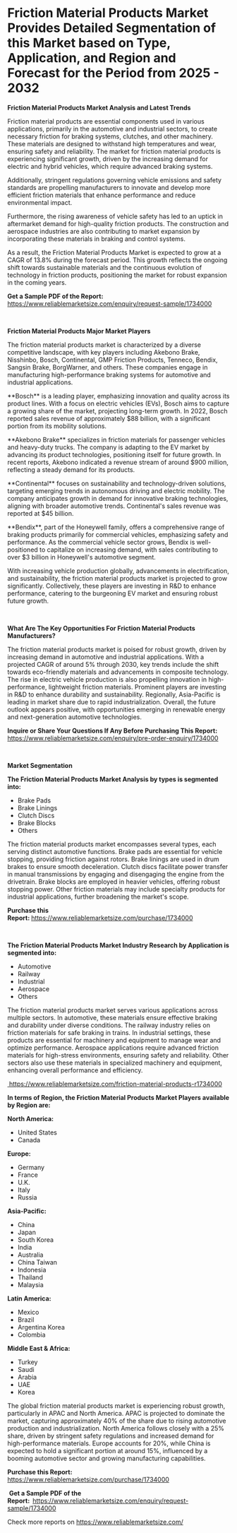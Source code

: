 <p><h1>Friction Material Products Market Provides Detailed Segmentation of this Market based on Type, Application, and Region and Forecast for the Period from 2025 - 2032</h1></p><p><strong>Friction Material Products Market Analysis and Latest Trends</strong></p>
<p><p>Friction material products are essential components used in various applications, primarily in the automotive and industrial sectors, to create necessary friction for braking systems, clutches, and other machinery. These materials are designed to withstand high temperatures and wear, ensuring safety and reliability. The market for friction material products is experiencing significant growth, driven by the increasing demand for electric and hybrid vehicles, which require advanced braking systems. </p><p>Additionally, stringent regulations governing vehicle emissions and safety standards are propelling manufacturers to innovate and develop more efficient friction materials that enhance performance and reduce environmental impact. </p><p>Furthermore, the rising awareness of vehicle safety has led to an uptick in aftermarket demand for high-quality friction products. The construction and aerospace industries are also contributing to market expansion by incorporating these materials in braking and control systems. </p><p>As a result, the Friction Material Products Market is expected to grow at a CAGR of 13.8% during the forecast period. This growth reflects the ongoing shift towards sustainable materials and the continuous evolution of technology in friction products, positioning the market for robust expansion in the coming years.</p></p>
<p><strong>Get a Sample PDF of the Report:&nbsp;</strong> <a href="https://www.reliablemarketsize.com/enquiry/request-sample/1734000?utm_campaign=3365&utm_medium=2&utm_source=Github&utm_content=ia&utm_term=09042025&utm_id=friction-material-products">https://www.reliablemarketsize.com/enquiry/request-sample/1734000</a></p>
<p>&nbsp;</p>
<p><strong>Friction Material Products Major Market Players</strong></p>
<p><p>The friction material products market is characterized by a diverse competitive landscape, with key players including Akebono Brake, Nisshinbo, Bosch, Continental, GMP Friction Products, Tenneco, Bendix, Sangsin Brake, BorgWarner, and others. These companies engage in manufacturing high-performance braking systems for automotive and industrial applications.</p><p>**Bosch** is a leading player, emphasizing innovation and quality across its product lines. With a focus on electric vehicles (EVs), Bosch aims to capture a growing share of the market, projecting long-term growth. In 2022, Bosch reported sales revenue of approximately $88 billion, with a significant portion from its mobility solutions.</p><p>**Akebono Brake** specializes in friction materials for passenger vehicles and heavy-duty trucks. The company is adapting to the EV market by advancing its product technologies, positioning itself for future growth. In recent reports, Akebono indicated a revenue stream of around $900 million, reflecting a steady demand for its products.</p><p>**Continental** focuses on sustainability and technology-driven solutions, targeting emerging trends in autonomous driving and electric mobility. The company anticipates growth in demand for innovative braking technologies, aligning with broader automotive trends. Continental's sales revenue was reported at $45 billion.</p><p>**Bendix**, part of the Honeywell family, offers a comprehensive range of braking products primarily for commercial vehicles, emphasizing safety and performance. As the commercial vehicle sector grows, Bendix is well-positioned to capitalize on increasing demand, with sales contributing to over $3 billion in Honeywell's automotive segment.</p><p>With increasing vehicle production globally, advancements in electrification, and sustainability, the friction material products market is projected to grow significantly. Collectively, these players are investing in R&D to enhance performance, catering to the burgeoning EV market and ensuring robust future growth.</p></p>
<p>&nbsp;</p>
<p><strong>What Are The Key Opportunities For Friction Material Products Manufacturers?</strong></p>
<p><p>The friction material products market is poised for robust growth, driven by increasing demand in automotive and industrial applications. With a projected CAGR of around 5% through 2030, key trends include the shift towards eco-friendly materials and advancements in composite technology. The rise in electric vehicle production is also propelling innovation in high-performance, lightweight friction materials. Prominent players are investing in R&D to enhance durability and sustainability. Regionally, Asia-Pacific is leading in market share due to rapid industrialization. Overall, the future outlook appears positive, with opportunities emerging in renewable energy and next-generation automotive technologies.</p></p>
<p><strong>Inquire or Share Your Questions If Any Before Purchasing This Report:</strong> <a href="https://www.reliablemarketsize.com/enquiry/pre-order-enquiry/1734000?utm_campaign=3365&utm_medium=2&utm_source=Github&utm_content=ia&utm_term=09042025&utm_id=friction-material-products">https://www.reliablemarketsize.com/enquiry/pre-order-enquiry/1734000</a></p>
<p>&nbsp;</p>
<p><strong>Market Segmentation</strong></p>
<p><strong>The Friction Material Products Market Analysis by types is segmented into:</strong></p>
<p><ul><li>Brake Pads</li><li>Brake Linings</li><li>Clutch Discs</li><li>Brake Blocks</li><li>Others</li></ul></p>
<p><p>The friction material products market encompasses several types, each serving distinct automotive functions. Brake pads are essential for vehicle stopping, providing friction against rotors. Brake linings are used in drum brakes to ensure smooth deceleration. Clutch discs facilitate power transfer in manual transmissions by engaging and disengaging the engine from the drivetrain. Brake blocks are employed in heavier vehicles, offering robust stopping power. Other friction materials may include specialty products for industrial applications, further broadening the market's scope.</p></p>
<p><strong>Purchase this Report:&nbsp;</strong><a href="https://www.reliablemarketsize.com/purchase/1734000?utm_campaign=3365&utm_medium=2&utm_source=Github&utm_content=ia&utm_term=09042025&utm_id=friction-material-products">https://www.reliablemarketsize.com/purchase/1734000</a></p>
<p>&nbsp;</p>
<p><strong>The Friction Material Products Market Industry Research by Application is segmented into:</strong></p>
<p><ul><li>Automotive</li><li>Railway</li><li>Industrial</li><li>Aerospace</li><li>Others</li></ul></p>
<p><p>The friction material products market serves various applications across multiple sectors. In automotive, these materials ensure effective braking and durability under diverse conditions. The railway industry relies on friction materials for safe braking in trains. In industrial settings, these products are essential for machinery and equipment to manage wear and optimize performance. Aerospace applications require advanced friction materials for high-stress environments, ensuring safety and reliability. Other sectors also use these materials in specialized machinery and equipment, enhancing overall performance and efficiency.</p></p>
<p><a href="https://www.reliablemarketsize.com/friction-material-products-r1734000?utm_campaign=3365&utm_medium=2&utm_source=Github&utm_content=ia&utm_term=09042025&utm_id=friction-material-products">&nbsp;https://www.reliablemarketsize.com/friction-material-products-r1734000</a></p>
<p><strong>In terms of Region, the Friction Material Products Market Players available by Region are:</strong></p>
<p>
    <p> <strong> North America: </strong>
        <ul>
            <li>United States</li>
            <li>Canada</li>
        </ul>
        </p> 
    <p> <strong> Europe: </strong>
        <ul>
            <li>Germany</li>
            <li>France</li>
            <li>U.K.</li>
            <li>Italy</li>
            <li>Russia</li>
        </ul>
        </p> 
    <p> <strong> Asia-Pacific: </strong>
        <ul>
            <li>China</li>
            <li>Japan</li>
            <li>South Korea</li>
            <li>India</li>
            <li>Australia</li>
            <li>China Taiwan</li>
            <li>Indonesia</li>
            <li>Thailand</li>
            <li>Malaysia</li>
        </ul>
        </p> 
    <p> <strong> Latin America: </strong>
        <ul>
            <li>Mexico</li>
            <li>Brazil</li>
            <li>Argentina Korea</li>
            <li>Colombia</li>
        </ul>
        </p> 
    <p> <strong> Middle East & Africa: </strong>
        <ul>
            <li>Turkey</li>
            <li>Saudi</li>
            <li>Arabia</li>
            <li>UAE</li>
            <li>Korea</li>
        </ul>
    </p>
    </p>
<p><p>The global friction material products market is experiencing robust growth, particularly in APAC and North America. APAC is projected to dominate the market, capturing approximately 40% of the share due to rising automotive production and industrialization. North America follows closely with a 25% share, driven by stringent safety regulations and increased demand for high-performance materials. Europe accounts for 20%, while China is expected to hold a significant portion at around 15%, influenced by a booming automotive sector and growing manufacturing capabilities.</p></p>
<p><strong>Purchase this Report: </strong><a href="https://www.reliablemarketsize.com/purchase/1734000?utm_campaign=3365&utm_medium=2&utm_source=Github&utm_content=ia&utm_term=09042025&utm_id=friction-material-products">https://www.reliablemarketsize.com/purchase/1734000</a></p>
<p>&nbsp;<strong>Get a Sample PDF of the Report:&nbsp;&nbsp;</strong><a href="https://www.reliablemarketsize.com/enquiry/request-sample/1734000?utm_campaign=3365&utm_medium=2&utm_source=Github&utm_content=ia&utm_term=09042025&utm_id=friction-material-products">https://www.reliablemarketsize.com/enquiry/request-sample/1734000</a></p>
<p><strong></strong></p>
<p>Check more reports on <a href="https://www.reliablemarketsize.com/?utm_campaign=3365&utm_medium=2&utm_source=Github&utm_content=ia&utm_term=09042025&utm_id=friction-material-products">https://www.reliablemarketsize.com/</a></p>